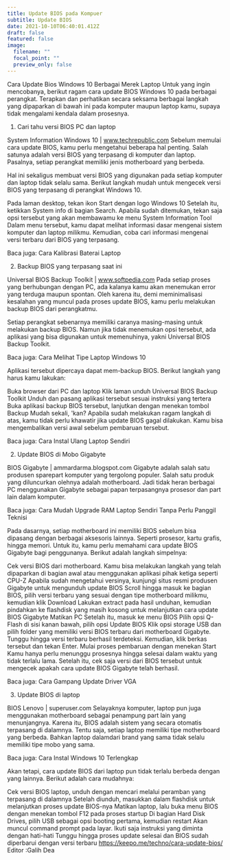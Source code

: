 ```yaml
---
title: Update BIOS pada Kompuer
subtitle: Update BIOS
date: 2021-10-10T06:40:01.412Z
draft: false
featured: false
image:
  filename: ""
  focal_point: ""
  preview_only: false
---
```

Cara Update Bios Windows 10 Berbagai Merek Laptop
Untuk yang ingin mencobanya, berikut ragam cara update BIOS Windows 10 pada berbagai perangkat. Terapkan dan perhatikan secara seksama berbagai langkah yang dipaparkan di bawah ini pada komputer maupun laptop kamu, supaya tidak mengalami kendala dalam prosesnya.

1. Cari tahu versi BIOS PC dan laptop

System Information Windows 10 | www.techrepublic.com
Sebelum memulai cara update BIOS, kamu perlu mengetahui beberapa hal penting. Salah satunya adalah versi BIOS yang terpasang di komputer dan laptop. Pasalnya, setiap perangkat memiliki jenis motherboard yang berbeda.

Hal ini sekaligus membuat versi BIOS yang digunakan pada setiap komputer dan laptop tidak selalu sama. Berikut langkah mudah untuk mengecek versi BIOS yang terpasang di perangkat Windows 10.

Pada laman desktop, tekan ikon Start dengan logo Windows 10
Setelah itu, ketikkan System info di bagian Search. Apabila sudah ditemukan, tekan saja opsi tersebut yang akan membawamu ke menu System Information Tool
Dalam menu tersebut, kamu dapat melihat informasi dasar mengenai sistem komputer dan laptop milikmu. Kemudian, coba cari informasi mengenai versi terbaru dari BIOS yang terpasang.

Baca juga: Cara Kalibrasi Baterai Laptop

2. Backup BIOS yang terpasang saat ini

Universal BIOS Backup Toolkit | www.softpedia.com
Pada setiap proses yang berhubungan dengan PC, ada kalanya kamu akan menemukan error yang terduga maupun spontan. Oleh karena itu, demi meminimalisasi kesalahan yang muncul pada proses update BIOS, kamu perlu melakukan backup BIOS dari perangkatmu.

Setiap perangkat sebenarnya memiliki caranya masing-masing untuk melakukan backup BIOS. Namun jika tidak menemukan opsi tersebut, ada aplikasi yang bisa digunakan untuk memenuhinya, yakni Universal BIOS Backup Toolkit.

Baca juga: Cara Melihat Tipe Laptop Windows 10

Aplikasi tersebut dipercaya dapat mem-backup BIOS. Berikut langkah yang harus kamu lakukan:

Buka browser dari PC dan laptop
Klik laman unduh Universal BIOS Backup Toolkit
Unduh dan pasang aplikasi tersebut sesuai instruksi yang tertera
Buka aplikasi backup BIOS tersebut, lanjutkan dengan menekan tombol Backup
Mudah sekali, 'kan? Apabila sudah melakukan ragam langkah di atas, kamu tidak perlu khawatir jika update BIOS gagal dilakukan. Kamu bisa mengembalikan versi awal sebelum pembaruan tersebut.

Baca juga: Cara Instal Ulang Laptop Sendiri

2. Update BIOS di Mobo Gigabyte

BIOS Gigabyte | ammardarma.blogspot.com
Gigabyte adalah salah satu produsen sparepart komputer yang tergolong populer. Salah satu produk yang diluncurkan olehnya adalah motherboard. Jadi tidak heran berbagai PC menggunakan Gigabyte sebagai papan terpasangnya prosesor dan part lain dalam komputer.

Baca juga: Cara Mudah Upgrade RAM Laptop Sendiri Tanpa Perlu Panggil Teknisi

Pada dasarnya, setiap motherboard ini memiliki BIOS sebelum bisa dipasang dengan berbagai aksesoris lainnya. Seperti prosesor, kartu grafis, hingga memori. Untuk itu, kamu perlu memahami cara update BIOS Gigabyte bagi penggunanya. Berikut adalah langkah simpelnya:

Cek versi BIOS dari motherboard. Kamu bisa melakukan langkah yang telah dipaparkan di bagian awal atau menggunakan aplikasi pihak ketiga seperti CPU-Z
Apabila sudah mengetahui versinya, kunjungi situs resmi produsen Gigabyte untuk mengunduh update BIOS
Scroll hingga masuk ke bagian BIOS, pilih versi terbaru yang sesuai dengan tipe motherboard milikmu, kemudian klik Download
Lakukan extract pada hasil unduhan, kemudian pindahkan ke flashdisk yang masih kosong untuk melanjutkan cara update BIOS Gigabyte
Matikan PC
Setelah itu, masuk ke menu BIOS
Pilih opsi Q-Flash di sisi kanan bawah, pilih opsi Update BIOS
Klik opsi storage USB dan pilih folder yang memiliki versi BIOS terbaru dari motherboard Gigabyte.
Tunggu hingga versi terbaru berhasil terdeteksi. Kemudian, klik berkas tersebut dan tekan Enter. Mulai proses pembaruan dengan menekan Start
Kamu hanya perlu menunggu prosesnya hingga selesai dalam waktu yang tidak terlalu lama. Setelah itu, cek saja versi dari BIOS tersebut untuk mengecek apakah cara update BIOS Gigabyte telah berhasil.

Baca juga: Cara Gampang Update Driver VGA

3. Update BIOS di laptop

BIOS Lenovo | superuser.com
Selayaknya komputer, laptop pun juga menggunakan motherboard sebagai penampung part lain yang menunjangnya. Karena itu, BIOS adalah sistem yang secara otomatis terpasang di dalamnya. Tentu saja, setiap laptop memiliki tipe motherboard yang berbeda. Bahkan laptop dalamdari brand yang sama tidak selalu memiliki tipe mobo yang sama.

Baca juga: Cara Instal Windows 10 Terlengkap

Akan tetapi, cara update BIOS dari laptop pun tidak terlalu berbeda dengan yang lainnya. Berikut adalah cara mudahnya:

Cek versi BIOS laptop, unduh dengan mencari melalui peramban yang terpasang di dalamnya
Setelah diunduh, masukkan dalam flashdisk untuk melanjutkan proses update BIOS-nya
Matikan laptop, lalu buka menu BIOS dengan menekan tombol F12 pada proses startup
Di bagian Hard Disk Drives, pilih USB sebagai opsi booting pertama, kemudian restart
Akan muncul command prompt pada layar. Ikuti saja instruksi yang diminta dengan hati-hati
Tunggu hingga proses update selesai dan BIOS sudah diperbarui dengan versi terbaru https://keepo.me/techno/cara-update-bios/ Editor :Galih Dea